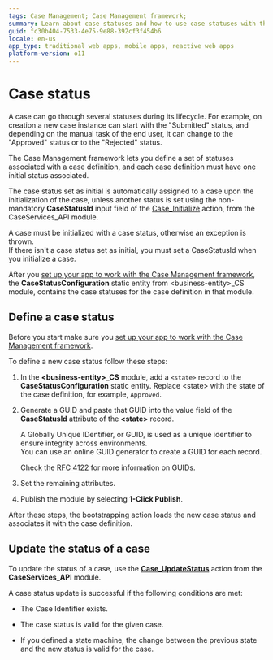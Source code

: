```yaml
---
tags: Case Management; Case Management framework;
summary: Learn about case statuses and how to use case statuses with the Case Management framework.
guid: fc30b404-7533-4e75-9e88-392cf3f454b6
locale: en-us
app_type: traditional web apps, mobile apps, reactive web apps
platform-version: o11
---
```


# Case status

A case can go through several statuses during its lifecycle. For example, on creation a new case instance can start with the "Submitted" status, and depending on the manual task of the end user, it can change to the "Approved" status or to the "Rejected" status.

The Case Management framework lets you define a set of statuses associated with a case definition, and each case definition must have one initial status associated.

The case status set as initial is automatically assigned to a case upon the initialization of the case, unless another status is set using the non-mandatory **CaseStatusId** input field of the [Case_Initialize](ref/auto/CaseServices_API.final.md#Case_Initialize) action, from the CaseServices_API module.

<div class="info" markdown="1">

A case must be initialized with a case status, otherwise an exception is thrown.  
If there isn't a case status set as initial, you must set a CaseStatusId when you initialize a case.

</div>

After you [set up your app to work with the Case Management framework](bootstrap-app.md), the **CaseStatusConfiguration** static entity from &lt;business-entity&gt;_CS module, contains the case statuses for the case definition in that module.

## Define a case status

Before you start make sure you [set up your app to work with the Case Management framework](bootstrap-app.md).

To define a new case status follow these steps:

1. In the **&lt;business-entity&gt;_CS** module, add a `<state>` record to the **CaseStatusConfiguration** static entity. Replace &lt;state&gt; with the state of the case definition, for example, `Approved`.

1. Generate a GUID and paste that GUID into the value field of the **CaseStatusId** attribute of the **&lt;state&gt;** record.

    <div class="info" markdown="1">

    A Globally Unique IDentifier, or GUID, is used as a unique identifier to ensure integrity across environments.  
    You can use an online GUID generator to create a GUID for each record.

    Check the [RFC 4122](https://www.ietf.org/rfc/rfc4122.txt) for more information on GUIDs.

    </div>

1. Set the remaining attributes.

1. Publish the module by selecting **1-Click Publish**.

After these steps, the bootstrapping action loads the new case status and associates it with the case definition.

## Update the status of a case

To update the status of a case, use the [**Case_UpdateStatus**](ref/auto/CaseServices_API.final.md#Case_UpdateStatus) action from the **CaseServices_API** module.

A case status update is successful if the following conditions are met:

* The Case Identifier exists.

* The case status is valid for the given case.

* If you defined a state machine, the change between the previous state and the new status is valid for the case.
